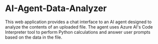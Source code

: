# AI-Agent-Data-Analyzer
This web application provides a chat interface to an AI agent designed to analyze the contents of an uploaded file. The agent uses Azure AI's Code Interpreter tool to perform Python calculations and answer user prompts based on the data in the file.
